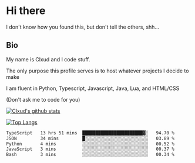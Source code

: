 

# Hi there
I don't know how you found this, but don't tell the others, shh...

## Bio
My name is Clxud and I code stuff.

The only purpose this profile serves is to host whatever projects I decide to make

I am fluent in Python, Typescript, Javascript, Java, Lua, and HTML/CSS



(Don't ask me to code for you)

[![Clxud's github stats](https://github-readme-stats.vercel.app/api?username=cloudwithax&count_private=true&theme=dark&show_icons=true)](https://github.com/anuraghazra/github-readme-stats) 

[![Top Langs](https://github-readme-stats.vercel.app/api/top-langs/?username=cloudwithax&theme=dark)](https://github.com/anuraghazra/github-readme-stats)

<!--START_SECTION:waka-->

```txt
TypeScript   13 hrs 51 mins  ███████████████████████▓░   94.70 %
JSON         34 mins         █░░░░░░░░░░░░░░░░░░░░░░░░   03.89 %
Python       4 mins          ░░░░░░░░░░░░░░░░░░░░░░░░░   00.52 %
JavaScript   3 mins          ░░░░░░░░░░░░░░░░░░░░░░░░░   00.37 %
Bash         3 mins          ░░░░░░░░░░░░░░░░░░░░░░░░░   00.34 %
```

<!--END_SECTION:waka-->







